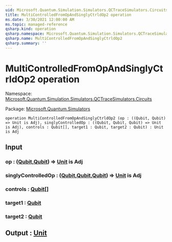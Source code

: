 ```yaml
---
uid: Microsoft.Quantum.Simulation.Simulators.QCTraceSimulators.Circuits.MultiControlledFromOpAndSinglyCtrldOp2
title: MultiControlledFromOpAndSinglyCtrldOp2 operation
ms.date: 3/30/2021 12:00:00 AM
ms.topic: managed-reference
qsharp.kind: operation
qsharp.namespace: Microsoft.Quantum.Simulation.Simulators.QCTraceSimulators.Circuits
qsharp.name: MultiControlledFromOpAndSinglyCtrldOp2
qsharp.summary: ''
---
```


# MultiControlledFromOpAndSinglyCtrldOp2 operation

Namespace: [Microsoft.Quantum.Simulation.Simulators.QCTraceSimulators.Circuits](xref:Microsoft.Quantum.Simulation.Simulators.QCTraceSimulators.Circuits)

Package: [Microsoft.Quantum.Simulators](https://nuget.org/packages/Microsoft.Quantum.Simulators)




```qsharp
operation MultiControlledFromOpAndSinglyCtrldOp2 (op : ((Qubit, Qubit) => Unit is Adj), singlyControlledOp : ((Qubit, Qubit, Qubit) => Unit is Adj), controls : Qubit[], target1 : Qubit, target2 : Qubit) : Unit is Adj
```


## Input

### op : ([Qubit](xref:microsoft.quantum.lang-ref.qubit),[Qubit](xref:microsoft.quantum.lang-ref.qubit)) => [Unit](xref:microsoft.quantum.lang-ref.unit)  is Adj




### singlyControlledOp : ([Qubit](xref:microsoft.quantum.lang-ref.qubit),[Qubit](xref:microsoft.quantum.lang-ref.qubit),[Qubit](xref:microsoft.quantum.lang-ref.qubit)) => [Unit](xref:microsoft.quantum.lang-ref.unit)  is Adj




### controls : [Qubit](xref:microsoft.quantum.lang-ref.qubit)[]




### target1 : [Qubit](xref:microsoft.quantum.lang-ref.qubit)




### target2 : [Qubit](xref:microsoft.quantum.lang-ref.qubit)





## Output : [Unit](xref:microsoft.quantum.lang-ref.unit)

